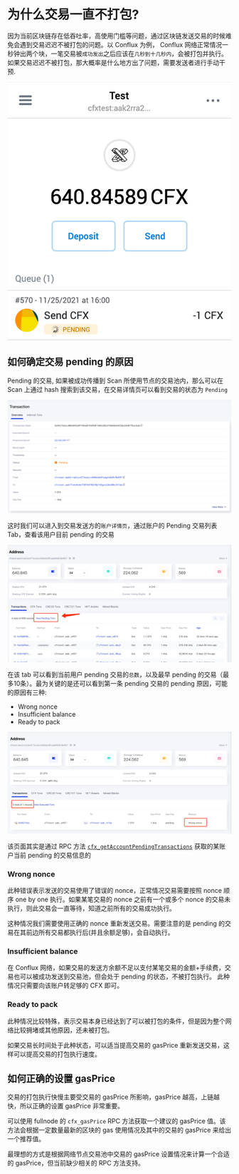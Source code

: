 # 为什么交易一直不打包?

因为当前区块链存在低吞吐率，高使用门槛等问题，通过区块链发送交易的时候难免会遇到交易迟迟不被打包的问题。以 Conflux 为例，
Conflux 网络正常情况一秒钟出两个块，一笔交易被`成功发出`之后应该在`几秒到十几秒内`，会被打包并执行。
如果交易迟迟不被打包，那大概率是什么地方出了问题，需要发送者进行手动干预.

![](image/why-tx-pending/tx-pending.png)

## 如何确定交易 pending 的原因

Pending 的交易, 如果被成功传播到 Scan 所使用节点的交易池内，那么可以在 Scan 上通过 hash 搜索到该交易，在交易详情页可以看到交易的状态为 `Pending`

![](image/why-tx-pending/scan-pending-detail.png)

这时我们可以进入到交易发送方的`账户详情页`，通过账户的 Pending 交易列表 Tab，查看该用户目前 pending 的交易

![](image/why-tx-pending/scan-pending-entry.jpeg)

在该 tab 可以看到当前用户 pending 交易的`总数`，以及最早 pending 的交易（最多10条）。最为关键的是还可以看到第一条 pending 交易的 pending 原因，可能的原因有三种:

* Wrong nonce
* Insufficient balance
* Ready to pack

![](image/why-tx-pending/scan-pending-tx-list.jpeg)

该页面其实是通过 RPC 方法 [`cfx_getAccountPendingTransactions`](http://developer.confluxnetwork.org/conflux-doc/docs/json_rpc/#cfx_getaccountpendingtransactions) 获取的某账户当前 pending 的交易信息的

### Wrong nonce

此种错误表示发送的交易使用了错误的 nonce，正常情况交易需要按照 nonce 顺序 one by one 执行。如果某笔交易的 nonce 之前有一个或多个 nonce 的交易未执行，则此交易会一直等待，知道之前所有的交易成功执行。

这种情况我们需要使用正确的 nonce 重新发送交易。需要注意的是 pending 的交易在其前边所有交易都执行后(并且余额足够)，会自动执行。

### Insufficient balance

在 Conflux 网络，如果交易的发送方余额不足以支付某笔交易的金额+手续费，交易也可以被成功发送到交易池，但会处于 pending 的状态，不被打包执行。
此种情况只需要向该账户转足够的 CFX 即可。

### Ready to pack

此种情况比较特殊，表示交易本身已经达到了可以被打包的条件，但是因为整个网络比较拥堵或其他原因，还未被打包。

如果交易长时间处于此种状态，可以适当提高交易的 gasPrice 重新发送交易，这样可以提高交易的打包执行速度。

## 如何正确的设置 gasPrice

交易的打包执行快慢主要受交易的 gasPrice 所影响，gasPrice 越高，上链越快，所以正确的设置 gasPrice 非常重要。

可以使用 fullnode 的 `cfx_gasPrice` RPC 方法获取一个建议的 gasPrice 值。该方法会根据一定数量最新的区块的 gas 使用情况及其中的交易的 gasPrice 来给出一个推荐值。

最理想的方式是根据网络节点交易池中交易的  gasPrice 设置情况来计算一个合适的 gasPrice，但当前缺少相关的 RPC 方法支持。

